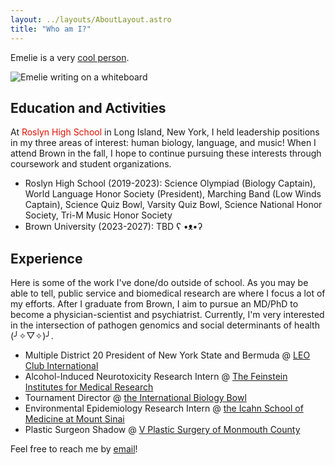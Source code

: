 ```yaml
---
layout: ../layouts/AboutLayout.astro
title: "Who am I?"
---
```


Emelie is a very [cool person](https://youtu.be/XAu5MuTGBC8).

<div>
  <img src="/assets/emelie.png" alt="Emelie writing on a whiteboard">
</div>

## Education and Activities

At <font color="text-yellow">Roslyn High School</font> in Long Island, New York, I held leadership positions in my three areas of interest: human biology, language, and music! When I attend Brown in the fall, I hope to continue pursuing these interests through coursework and student organizations.

- Roslyn High School (2019-2023): Science Olympiad (Biology Captain), World Language Honor Society (President), Marching Band (Low Winds Captain), Science Quiz Bowl, Varsity Quiz Bowl, Science National Honor Society, Tri-M Music Honor Society
- Brown University (2023-2027): TBD ʕ •ᴥ•ʔ

## Experience

Here is some of the work I've done/do outside of school. As you may be able to tell, public service and biomedical research are where I focus a lot of my efforts. After I graduate from Brown, I aim to pursue an MD/PhD to become a physician-scientist and psychiatrist. Currently, I'm very interested in the intersection of pathogen genomics and social determinants of health (╯✧▽✧)╯.

- Multiple District 20 President of New York State and Bermuda @ [LEO Club International](https://www.lionsclubs.org/en/discover-our-clubs/about-leos)
- Alcohol-Induced Neurotoxicity Research Intern @ [The Feinstein Institutes for Medical Research](https://feinstein.northwell.edu/)
- Tournament Director @ [the International Biology Bowl](https://biologybowl.org/)
- Environmental Epidemiology Research Intern @ [the Icahn School of Medicine at Mount Sinai](https://icahn.mssm.edu/)
- Plastic Surgeon Shadow @ [V Plastic Surgery of Monmouth County](https://www.doctorvnj.com/)

Feel free to reach me by [email](mailto:emelie_nguyen@brown.edu)!
